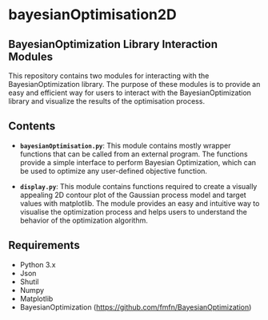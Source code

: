 # bayesianOptimisation2D

## BayesianOptimization Library Interaction Modules
This repository contains two modules for interacting with the BayesianOptimization library. The purpose of these modules is to provide an easy and efficient way for users to interact with the BayesianOptimization library and visualize the results of the optimisation process.

## Contents
- **`bayesianOptimisation.py`**: This module contains mostly wrapper functions that can be called from an external program. The functions provide a simple interface to perform Bayesian Optimization, which can be used to optimize any user-defined objective function.

- **`display.py`**: This module contains functions required to create a visually appealing 2D contour plot of the Gaussian process model and target values with matplotlib. The module provides an easy and intuitive way to visualise the optimization process and helps users to understand the behavior of the optimization algorithm.

## Requirements
- Python 3.x
- Json
- Shutil
- Numpy
- Matplotlib
- BayesianOptimization (https://github.com/fmfn/BayesianOptimization)
